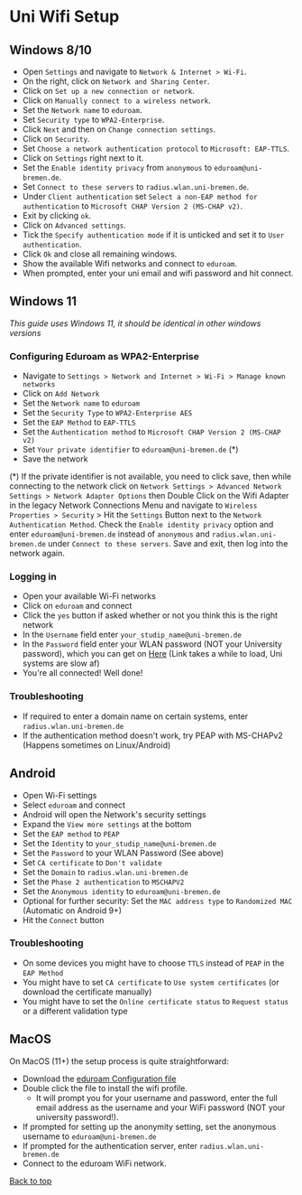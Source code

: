 
<h1 id="uni-wifi-setup">Uni Wifi Setup</h1>

## Windows 8/10

- Open `Settings` and navigate to `Network & Internet > Wi-Fi`.
- On the right, click on `Network and Sharing Center`.
- Click on `Set up a new connection or network`.
- Click on `Manually connect to a wireless network`.
- Set the `Network name` to `eduroam`.
- Set `Security type` to `WPA2-Enterprise`.
- Click `Next` and then on `Change connection settings`.
- Click on `Security`.
- Set `Choose a network authentication protocol` to `Microsoft: EAP-TTLS`.
- Click on `Settings` right next to it.
- Set the `Enable identity privacy` from `anonymous` to `eduroam@uni-bremen.de`.
- Set `Connect to these servers` to `radius.wlan.uni-bremen.de`.
- Under `Client authentication` set `Select a non-EAP method for authentication` to `Microsoft CHAP Version 2 (MS-CHAP v2)`.
- Exit by clicking `ok`.
- Click on `Advanced settings`.
- Tick the `Specify authentication mode` if it is unticked and set it to `User authentication`.
- Click `Ok` and close all remaining windows.
- Show the available Wifi networks and connect to `eduroam`.
- When prompted, enter your uni email and wifi password and hit connect.

## Windows 11

*This guide uses Windows 11, it should be identical in other windows versions*

### Configuring Eduroam as WPA2-Enterprise

- Navigate to `Settings > Network and Internet > Wi-Fi > Manage known networks`
- Click on `Add Network`
- Set the `Network name` to `eduroam`
- Set the `Security Type` to `WPA2-Enterprise AES`
- Set the `EAP Method` to `EAP-TTLS`
- Set the `Authentication method` to `Microsoft CHAP Version 2 (MS-CHAP v2)`
- Set `Your private identifier` to `eduroam@uni-bremen.de` (*)
- Save the network

(\*) If the private identifier is not available, you need to click save, then while connecting to the network click on `Network Settings > Advanced Network Settings > Network Adapter Options` then Double Click on the Wifi Adapter in the legacy Network Connections Menu and navigate to `Wireless Properties > Security` > Hit the `Settings` Button next to the `Network Authentication Method`. Check the `Enable identity privacy` option and enter `eduroam@uni-bremen.de` instead of `anonymous` and `radius.wlan.uni-bremen.de` under `Connect to these servers`. Save and exit, then log into the network again.

### Logging in

- Open your available Wi-Fi networks
- Click on `eduroam` and connect
- Click the `yes` button if asked whether or not you think this is the right network
- In the `Username` field enter `your_studip_name@uni-bremen.de`
- In the `Password` field enter your WLAN password (NOT your University password), which you can get on <a href="https://oracle-web.zfn.uni-bremen.de/secure/wlanpw">Here</a> (Link takes a while to load, Uni systems are slow af)
- You're all connected! Well done!

### Troubleshooting

- If required to enter a domain name on certain systems, enter `radius.wlan.uni-bremen.de`
- If the authentication method doesn't work, try PEAP with MS-CHAPv2 (Happens sometimes on Linux/Android)

## Android

- Open Wi-Fi settings
- Select `eduroam` and connect
- Android will open the Network's security settings
- Expand the `View more settings` at the bottom
- Set the `EAP method` to `PEAP`
- Set the `Identity` to `your_studip_name@uni-bremen.de`
- Set the `Password` to your WLAN Password (See above)
- Set `CA certificate` to `Don't validate`
- Set the `Domain` to `radius.wlan.uni-bremen.de`
- Set the `Phase 2 authentication` to `MSCHAPV2`
- Set the `Anonymous identity` to `eduroam@uni-bremen.de`
- Optional for further security: Set the `MAC address type` to `Randomized MAC` (Automatic on Android 9+)
- Hit the `Connect` button

### Troubleshooting

- On some devices you might have to choose `TTLS` instead of `PEAP` in the `EAP Method`
- You might have to set `CA certificate` to `Use system certificates` (or download the certificate manually)
- You might have to set the `Online certificate status` to `Request status` or a different validation type

## MacOS

On MacOS (11+) the setup process is quite straightforward:

- Download the [eduroam Configuration file](https://raw.githubusercontent.com/leolion3/University_Stuff/master/WLAN/data/eduroam-OS_X-Universitat_Bremen-eduroam_@uni-bremen.de.mobileconfig)
- Double click the file to install the wifi profile. 
	- It will prompt you for your username and password, enter the full email address as the username and your WiFi password (NOT your university password!).
- If prompted for setting up the anonymity setting, set the anonymous username to `eduroam@uni-bremen.de` 
- If prompted for the authentication server, enter `radius.wlan.uni-bremen.de`
- Connect to the eduroam WiFi network.

<a href="#uni-wifi-setup">Back to top</a>
